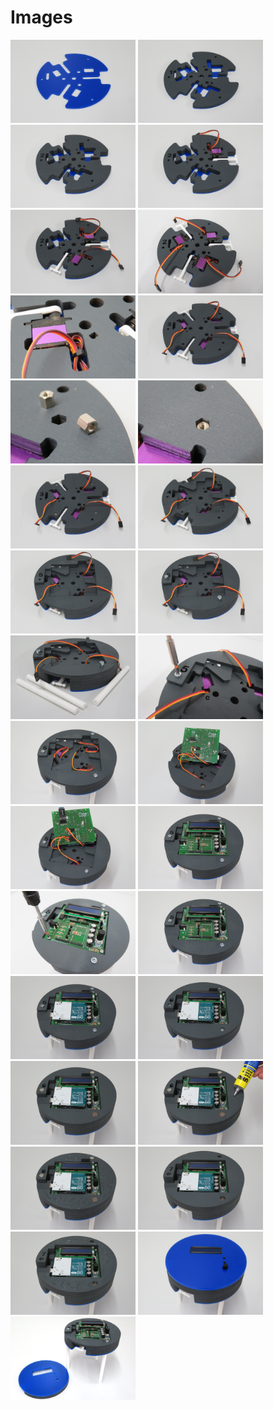 # Images

[<img src="https://github.com/deltarobotone/image_database/blob/master/layers_assembly/layers_assembly%20(1).PNG" width="200">](https://raw.githubusercontent.com/deltarobotone/image_database/master/layers_assembly/layers_assembly%20(1).PNG)
[<img src="https://github.com/deltarobotone/image_database/blob/master/layers_assembly/layers_assembly%20(2).PNG" width="200">](https://raw.githubusercontent.com/deltarobotone/image_database/master/layers_assembly/layers_assembly%20(2).PNG)
[<img src="https://github.com/deltarobotone/image_database/blob/master/layers_assembly/layers_assembly%20(3).PNG" width="200">](https://raw.githubusercontent.com/deltarobotone/image_database/master/layers_assembly/layers_assembly%20(3).PNG)
[<img src="https://github.com/deltarobotone/image_database/blob/master/layers_assembly/layers_assembly%20(4).PNG" width="200">](https://raw.githubusercontent.com/deltarobotone/image_database/master/layers_assembly/layers_assembly%20(4).PNG)
[<img src="https://github.com/deltarobotone/image_database/blob/master/layers_assembly/layers_assembly%20(5).PNG" width="200">](https://raw.githubusercontent.com/deltarobotone/image_database/master/layers_assembly/layers_assembly%20(5).PNG)
[<img src="https://github.com/deltarobotone/image_database/blob/master/layers_assembly/layers_assembly%20(6).PNG" width="200">](https://raw.githubusercontent.com/deltarobotone/image_database/master/layers_assembly/layers_assembly%20(6).PNG)
[<img src="https://github.com/deltarobotone/image_database/blob/master/layers_assembly/layers_assembly%20(7).PNG" width="200">](https://raw.githubusercontent.com/deltarobotone/image_database/master/layers_assembly/layers_assembly%20(7).PNG)
[<img src="https://github.com/deltarobotone/image_database/blob/master/layers_assembly/layers_assembly%20(8).PNG" width="200">](https://raw.githubusercontent.com/deltarobotone/image_database/master/layers_assembly/layers_assembly%20(8).PNG)
[<img src="https://github.com/deltarobotone/image_database/blob/master/layers_assembly/layers_assembly%20(9).PNG" width="200">](https://raw.githubusercontent.com/deltarobotone/image_database/master/layers_assembly/layers_assembly%20(9).PNG)
[<img src="https://github.com/deltarobotone/image_database/blob/master/layers_assembly/layers_assembly%20(10).PNG" width="200">](https://raw.githubusercontent.com/deltarobotone/image_database/master/layers_assembly/layers_assembly%20(10).PNG)
[<img src="https://github.com/deltarobotone/image_database/blob/master/layers_assembly/layers_assembly%20(11).PNG" width="200">](https://raw.githubusercontent.com/deltarobotone/image_database/master/layers_assembly/layers_assembly%20(11).PNG)
[<img src="https://github.com/deltarobotone/image_database/blob/master/layers_assembly/layers_assembly%20(12).PNG" width="200">](https://raw.githubusercontent.com/deltarobotone/image_database/master/layers_assembly/layers_assembly%20(12).PNG)
[<img src="https://github.com/deltarobotone/image_database/blob/master/layers_assembly/layers_assembly%20(13).PNG" width="200">](https://raw.githubusercontent.com/deltarobotone/image_database/master/layers_assembly/layers_assembly%20(13).PNG)
[<img src="https://github.com/deltarobotone/image_database/blob/master/layers_assembly/layers_assembly%20(14).PNG" width="200">](https://raw.githubusercontent.com/deltarobotone/image_database/master/layers_assembly/layers_assembly%20(14).PNG)
[<img src="https://github.com/deltarobotone/image_database/blob/master/layers_assembly/layers_assembly%20(15).PNG" width="200">](https://raw.githubusercontent.com/deltarobotone/image_database/master/layers_assembly/layers_assembly%20(15).PNG)
[<img src="https://github.com/deltarobotone/image_database/blob/master/layers_assembly/layers_assembly%20(16).PNG" width="200">](https://raw.githubusercontent.com/deltarobotone/image_database/master/layers_assembly/layers_assembly%20(16).PNG)
[<img src="https://github.com/deltarobotone/image_database/blob/master/layers_assembly/layers_assembly%20(17).PNG" width="200">](https://raw.githubusercontent.com/deltarobotone/image_database/master/layers_assembly/layers_assembly%20(17).PNG)
[<img src="https://github.com/deltarobotone/image_database/blob/master/layers_assembly/layers_assembly%20(18).PNG" width="200">](https://raw.githubusercontent.com/deltarobotone/image_database/master/layers_assembly/layers_assembly%20(18).PNG)
[<img src="https://github.com/deltarobotone/image_database/blob/master/layers_assembly/layers_assembly%20(19).PNG" width="200">](https://raw.githubusercontent.com/deltarobotone/image_database/master/layers_assembly/layers_assembly%20(19).PNG)
[<img src="https://github.com/deltarobotone/image_database/blob/master/layers_assembly/layers_assembly%20(20).PNG" width="200">](https://raw.githubusercontent.com/deltarobotone/image_database/master/layers_assembly/layers_assembly%20(20).PNG)
[<img src="https://github.com/deltarobotone/image_database/blob/master/layers_assembly/layers_assembly%20(21).PNG" width="200">](https://raw.githubusercontent.com/deltarobotone/image_database/master/layers_assembly/layers_assembly%20(21).PNG)
[<img src="https://github.com/deltarobotone/image_database/blob/master/layers_assembly/layers_assembly%20(22).PNG" width="200">](https://raw.githubusercontent.com/deltarobotone/image_database/master/layers_assembly/layers_assembly%20(22).PNG)
[<img src="https://github.com/deltarobotone/image_database/blob/master/layers_assembly/layers_assembly%20(23).PNG" width="200">](https://raw.githubusercontent.com/deltarobotone/image_database/master/layers_assembly/layers_assembly%20(23).PNG)
[<img src="https://github.com/deltarobotone/image_database/blob/master/layers_assembly/layers_assembly%20(24).PNG" width="200">](https://raw.githubusercontent.com/deltarobotone/image_database/master/layers_assembly/layers_assembly%20(24).PNG)
[<img src="https://github.com/deltarobotone/image_database/blob/master/layers_assembly/layers_assembly%20(25).PNG" width="200">](https://raw.githubusercontent.com/deltarobotone/image_database/master/layers_assembly/layers_assembly%20(25).PNG)
[<img src="https://github.com/deltarobotone/image_database/blob/master/layers_assembly/layers_assembly%20(26).PNG" width="200">](https://raw.githubusercontent.com/deltarobotone/image_database/master/layers_assembly/layers_assembly%20(26).PNG)
[<img src="https://github.com/deltarobotone/image_database/blob/master/layers_assembly/layers_assembly%20(27).PNG" width="200">](https://raw.githubusercontent.com/deltarobotone/image_database/master/layers_assembly/layers_assembly%20(27).PNG)
[<img src="https://github.com/deltarobotone/image_database/blob/master/layers_assembly/layers_assembly%20(28).PNG" width="200">](https://raw.githubusercontent.com/deltarobotone/image_database/master/layers_assembly/layers_assembly%20(28).PNG)
[<img src="https://github.com/deltarobotone/image_database/blob/master/layers_assembly/layers_assembly%20(29).PNG" width="200">](https://raw.githubusercontent.com/deltarobotone/image_database/master/layers_assembly/layers_assembly%20(29).PNG)
[<img src="https://github.com/deltarobotone/image_database/blob/master/layers_assembly/layers_assembly%20(30).PNG" width="200">](https://raw.githubusercontent.com/deltarobotone/image_database/master/layers_assembly/layers_assembly%20(30).PNG)
[<img src="https://github.com/deltarobotone/image_database/blob/master/layers_assembly/layers_assembly%20(31).PNG" width="200">](https://raw.githubusercontent.com/deltarobotone/image_database/master/layers_assembly/layers_assembly%20(31).PNG)

